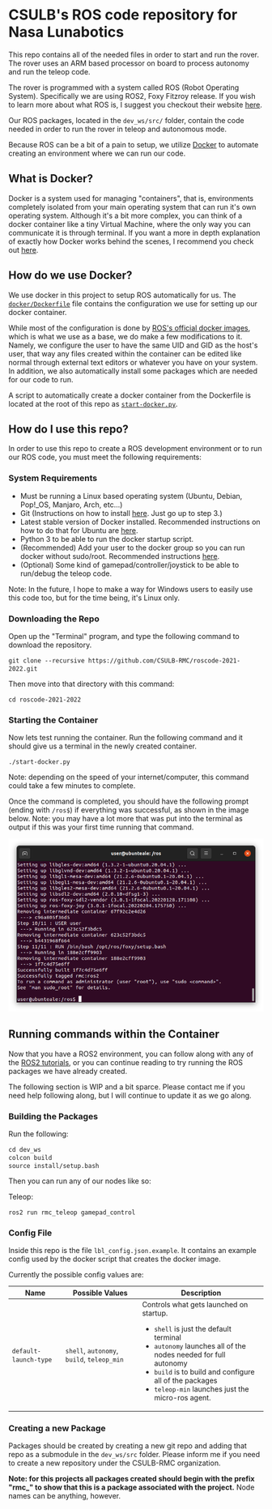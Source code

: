 # CSULB's ROS code repository for Nasa Lunabotics

This repo contains all of the needed files in order to start and run the rover.  The rover uses an ARM based processor on board to process autonomy and run the teleop code.

The rover is programmed with a system called ROS (Robot Operating System). Specifically we are using ROS2, Foxy Fitzroy release. If you wish to learn more about what ROS is, I suggest you checkout their website [here](https://www.ros.org/).

Our ROS packages, located in the `dev_ws/src/` folder, contain the code needed in order to run the rover in teleop and autonomous mode.

Because ROS can be a bit of a pain to setup, we utilize [Docker](https://www.docker.com/) to automate creating an environment where we can run our code.

## What is Docker?

Docker is a system used for managing "containers", that is, environments completely isolated from your main operating system that can run it's own operating system.  Although it's a bit more complex, you can think of a docker container like a tiny Virtual Machine, where the only way you can communicate it is through terminal.  If you want a more in depth explanation of exactly how Docker works behind the scenes, I recommend you check out [here](https://docs.docker.com/get-started/overview/).

## How do we use Docker?

We use docker in this project to setup ROS automatically for us.  The [`docker/Dockerfile`](docker/Dockerfile) file contains the configuration we use for setting up our docker container.

While most of the configuration is done by [ROS's official docker images](https://hub.docker.com/_/ros/), which is what we use as a base, we do make a few modifications to it.  Namely, we configure the user to have the same UID and GID as the host's user, that way any files created within the container can be edited like normal through external text editors or whatever you have on your system.  In addition, we also automatically install some packages which are needed for our code to run.

A script to automatically create a docker container from the Dockerfile is located at the root of this repo as [`start-docker.py`](start-docker.py).

## How do I use this repo?

In order to use this repo to create a ROS development environment or to run our ROS code, you must meet the following requirements:

### System Requirements
- Must be running a Linux based operating system (Ubuntu, Debian, Pop!_OS, Manjaro, Arch, etc...)
- Git (Instructions on how to install [here](https://www.linuxfordevices.com/tutorials/ubuntu/install-git-on-ubuntu).  Just go up to step 3.)
- Latest stable version of Docker installed.  Recommended instructions on how to do that for Ubuntu are [here](https://docs.docker.com/engine/install/ubuntu/#install-using-the-convenience-script).
- Python 3 to be able to run the docker startup script.
- (Recommended) Add your user to the docker group so you can run docker without sudo/root.  Recommended instructions [here](https://www.configserverfirewall.com/ubuntu-linux/add-user-to-docker-group-ubuntu/).
- (Optional) Some kind of gamepad/controller/joystick to be able to run/debug the teleop code.

Note: In the future, I hope to make a way for Windows users to easily use this code too, but for the time being, it's Linux only.

### Downloading the Repo

Open up the "Terminal" program, and type the following command to download the repository.

```
git clone --recursive https://github.com/CSULB-RMC/roscode-2021-2022.git
```
Then move into that directory with this command:

```
cd roscode-2021-2022
```

### Starting the Container

Now lets test running the container.  Run the following command and it should give us a terminal in the newly created container.

```
./start-docker.py
```

Note: depending on the speed of your internet/computer, this command could take a few minutes to complete.

Once the command is completed, you should have the following prompt (ending with `/ros$`) if everything was successful, as shown in the image below.  Note: you may have a lot more that was put into the terminal as output if this was your first time running that command.

![Docker has been setup.](docs/containersetup.png)

## Running commands within the Container

Now that you have a ROS2 environment, you can follow along with any of the [ROS2 tutorials](http://docs.ros.org/en/foxy/Tutorials.html), or you can continue reading to try running the ROS packages we have already created.

The following section is WIP and a bit sparce.  Please contact me if you need help following along, but I will continue to update it as we go along.

### Building the Packages

Run the following:
```
cd dev_ws
colcon build
source install/setup.bash
```

Then you can run any of our nodes like so:

Teleop:
```
ros2 run rmc_teleop gamepad_control
```
### Config File
Inside this repo is the file `lbl_config.json.example`. It contains an example config used by the docker script that creates the docker image.

Currently the possible config values are:

Name | Possible Values | Description
---|---|---
`default-launch-type` | `shell`, `autonomy`, `build`, `teleop_min` | Controls what gets launched on startup. <ul><li>`shell` is just the default terminal</li><li>`autonomy` launches all of the nodes needed for full autonomy</li><li>`build` is to build and configure all of the packages</li><li>`teleop-min` launches just the micro-ros agent.</li></ul>


### Creating a new Package

Packages should be created by creating a new git repo and adding that repo as a submodule in the `dev_ws/src` folder. Please inform me if you need to create a new repository under the CSULB-RMC organization.

**Note: for this projects all packages created should begin with the prefix "rmc_" to show that this is a package associated with the project.** Node names can be anything, however.